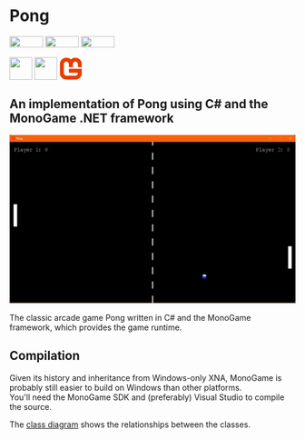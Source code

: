 # Pong
<div align="left">
<img style="vertical-align: middle; height: 20px; width: 59px;" src="https://img.shields.io/badge/-Linux-grey?logo=linux" />
<img style="vertical-align: middle; height: 20px; width: 59px;" src="https://img.shields.io/badge/-macOS-black?logo=apple" />
<img style="vertical-align: middle; height: 20px; width: 59px;" src="https://img.shields.io/badge/-Windows-red" />
<br><br>
<img style="vertical-align: middle; height: 40px; width: 40px;" src="https://cdn.jsdelivr.net/gh/devicons/devicon@latest/icons/csharp/csharp-original.svg" />
<img style="vertical-align: middle; height: 40px; width: 40px;" src="https://cdn.jsdelivr.net/gh/devicons/devicon@latest/icons/dotnetcore/dotnetcore-original.svg" />
<img style="vertical-align: middle; height: 40px; width: 40px;" src=".assets/MonoGame_icon.png" />
</div>

## An implementation of Pong using C# and the MonoGame .NET framework  

![Pong screenshot](.github_content/pong_screenshot.jpg)  

The classic arcade game Pong written in C# and the MonoGame framework, which provides the game runtime.

## Compilation

Given its history and inheritance from Windows-only XNA, MonoGame is probably still easier to build on Windows than other platforms.  
You'll need the MonoGame SDK and (preferably) Visual Studio to compile the source.  

The [class diagram](DIAGRAM.md) shows the relationships between the classes.  
